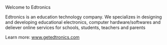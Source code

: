   

 Welcome to Edtronics 

 Edtronics is an education technology company. We specializes in designing and developing 
 educational electronics, computer hardware/softwares and deliever online services for schools, students, teachers and parents


Learn more: www.getedtronics.com